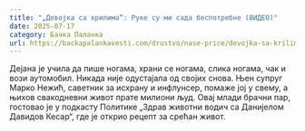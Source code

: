 ```yaml
---
title: "„Девојка са крилима”: Руке су ми сада беспотребне (ВИДЕО)"
date: 2025-07-17
category: Бачка Паланка
url: https://backapalankavesti.com/drustvo/nase-price/devojka-sa-krilima-ruke-su-mi-sada-bespotrebne-video/
---
```


Дејана је учила да пише ногама, храни се ногама, слика ногама, чак и вози аутомобил. Никада није одустајала од својих снова. Њен супруг Марко Нежић, саветник за исхрану и инфлунсер, помаже јој у свему, а њихов свакодневни живот прате милиони људ. Овај млади брачни пар, гостовао је у подкасту Политике „Здрав животни водич са Данијелом Давидов Кесар“, где је открио рецепт за срећан живот.
